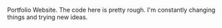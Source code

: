 Portfolio Website. The code here is pretty rough. I'm constantly changing things and trying new ideas.
